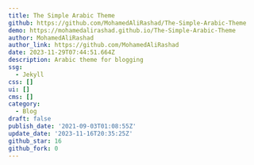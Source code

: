 ```yaml
---
title: The Simple Arabic Theme
github: https://github.com/MohamedAliRashad/The-Simple-Arabic-Theme
demo: https://mohamedalirashad.github.io/The-Simple-Arabic-Theme
author: MohamedAliRashad
author_link: https://github.com/MohamedAliRashad
date: 2023-11-29T07:44:51.664Z
description: Arabic theme for blogging
ssg:
  - Jekyll
css: []
ui: []
cms: []
category:
  - Blog
draft: false
publish_date: '2021-09-03T01:08:55Z'
update_date: '2023-11-16T20:35:25Z'
github_star: 16
github_fork: 0
---
```

